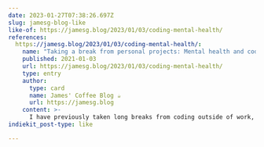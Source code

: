 ```yaml
---
date: 2023-01-27T07:38:26.697Z
slug: jamesg-blog-like
like-of: https://jamesg.blog/2023/01/03/coding-mental-health/
references:
  https://jamesg.blog/2023/01/03/coding-mental-health/:
    name: "Taking a break from personal projects: Mental health and coding"
    published: 2021-01-03
    url: https://jamesg.blog/2023/01/03/coding-mental-health/
    type: entry
    author:
      type: card
      name: James' Coffee Blog ☕
      url: https://jamesg.blog
    content: >-
      I have previously taken long breaks from coding outside of work, some of which have lasted months. I remember last time there was a voice in my brain that said "this is enough" and I decided to take a step back. Building projects for work is one thing; I have support and motivation and I am contributing toward a goal that a whole team is working on. But when I work on personal projects, sometimes I get stuck working on things that don't really matter and that I spe…
indiekit_post-type: like

---
```


